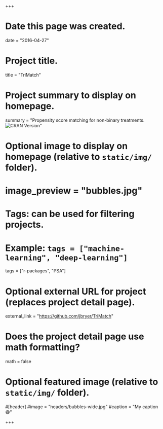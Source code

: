 +++
# Date this page was created.
date = "2016-04-27"

# Project title.
title = "TriMatch"

# Project summary to display on homepage.
summary = "Propensity score matching for non-binary treatments. <img src='http://www.r-pkg.org/badges/version/TriMatch' alt='CRAN Version' />"

# Optional image to display on homepage (relative to `static/img/` folder).
# image_preview = "bubbles.jpg"

# Tags: can be used for filtering projects.
# Example: `tags = ["machine-learning", "deep-learning"]`
tags = ["r-packages", "PSA"]

# Optional external URL for project (replaces project detail page).
external_link = "https://github.com/jbryer/TriMatch"

# Does the project detail page use math formatting?
math = false

# Optional featured image (relative to `static/img/` folder).
#[header]
#image = "headers/bubbles-wide.jpg"
#caption = "My caption :smile:"

+++
